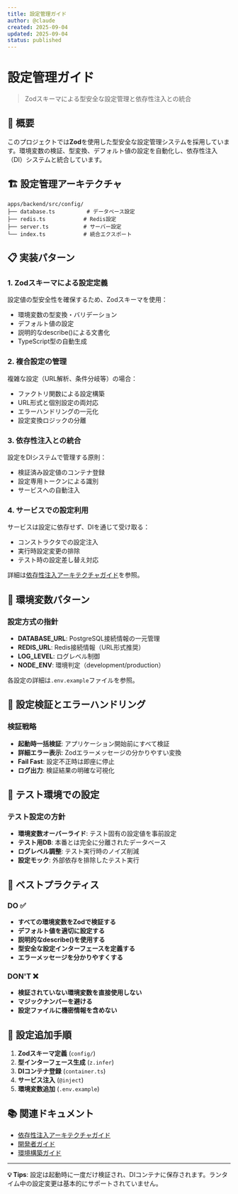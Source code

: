 ```yaml
---
title: 設定管理ガイド
author: @claude
created: 2025-09-04
updated: 2025-09-04
status: published
---
```


# 設定管理ガイド

> Zodスキーマによる型安全な設定管理と依存性注入との統合

## 🎯 概要

このプロジェクトでは**Zod**を使用した型安全な設定管理システムを採用しています。環境変数の検証、型変換、デフォルト値の設定を自動化し、依存性注入（DI）システムと統合しています。

## 🏗️ 設定管理アーキテクチャ

```
apps/backend/src/config/
├── database.ts          # データベース設定
├── redis.ts            # Redis設定
├── server.ts           # サーバー設定
└── index.ts            # 統合エクスポート
```

## 📋 実装パターン

### 1. Zodスキーマによる設定定義

設定値の型安全性を確保するため、Zodスキーマを使用：

- 環境変数の型変換・バリデーション
- デフォルト値の設定
- 説明的なdescribe()による文書化
- TypeScript型の自動生成

### 2. 複合設定の管理

複雑な設定（URL解析、条件分岐等）の場合：

- ファクトリ関数による設定構築
- URL形式と個別設定の両対応
- エラーハンドリングの一元化
- 設定変換ロジックの分離

### 3. 依存性注入との統合

設定をDIシステムで管理する原則：

- 検証済み設定値のコンテナ登録
- 設定専用トークンによる識別
- サービスへの自動注入

### 4. サービスでの設定利用

サービスは設定に依存せず、DIを通じて受け取る：

- コンストラクタでの設定注入
- 実行時設定変更の排除
- テスト時の設定差し替え対応

詳細は[依存性注入アーキテクチャガイド](./dependency-injection.md)を参照。

## 🔧 環境変数パターン

### 設定方式の指針

- **DATABASE_URL**: PostgreSQL接続情報の一元管理
- **REDIS_URL**: Redis接続情報（URL形式推奨）
- **LOG_LEVEL**: ログレベル制御
- **NODE_ENV**: 環境判定（development/production）

各設定の詳細は`.env.example`ファイルを参照。

## 🚀 設定検証とエラーハンドリング

### 検証戦略

- **起動時一括検証**: アプリケーション開始前にすべて検証
- **詳細エラー表示**: Zodエラーメッセージの分かりやすい変換
- **Fail Fast**: 設定不正時は即座に停止
- **ログ出力**: 検証結果の明確な可視化

## 🧪 テスト環境での設定

### テスト設定の方針

- **環境変数オーバーライド**: テスト固有の設定値を事前設定
- **テスト用DB**: 本番とは完全に分離されたデータベース
- **ログレベル調整**: テスト実行時のノイズ削減
- **設定モック**: 外部依存を排除したテスト実行

## 🎯 ベストプラクティス

### DO ✅

- **すべての環境変数をZodで検証する**
- **デフォルト値を適切に設定する**
- **説明的なdescribe()を使用する**
- **型安全な設定インターフェースを定義する**
- **エラーメッセージを分かりやすくする**

### DON'T ❌

- **検証されていない環境変数を直接使用しない**
- **マジックナンバーを避ける**
- **設定ファイルに機密情報を含めない**

## 🔄 設定追加手順

1. **Zodスキーマ定義** (`config/`)
2. **型インターフェース生成** (`z.infer`)
3. **DIコンテナ登録** (`container.ts`)
4. **サービス注入** (`@inject`)
5. **環境変数追加** (`.env.example`)

## 📚 関連ドキュメント

- [依存性注入アーキテクチャガイド](./dependency-injection.md)
- [開発者ガイド](../handbook/developer-guide.md)
- [環境構築ガイド](../handbook/environment-setup.md)

---

**💡 Tips**: 設定は起動時に一度だけ検証され、DIコンテナに保存されます。ランタイム中の設定変更は基本的にサポートされていません。
